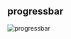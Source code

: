 ## progressbar
![progressbar](https://user-images.githubusercontent.com/63346676/85366137-5e235980-b544-11ea-86e1-3c2f70f68657.gif)
